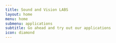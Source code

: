 ```yaml
---
title: Sound and Vision LABS
layout: home
menu: home
submenu: applications
subtitle: Go ahead and try out our applications
icon: diamond
---
```



